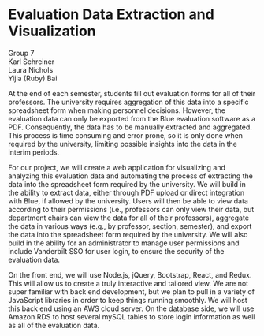 # Evaluation Data Extraction and Visualization
Group 7 <br/>
Karl Schreiner <br />
Laura Nichols <br />
Yijia (Ruby) Bai

At the end of each semester, students fill out evaluation forms for all of their professors. The university requires aggregation of this data into a specific spreadsheet form when making personnel decisions. However, the evaluation data can only be exported from the Blue evaluation software as a PDF. Consequently, the data has to be manually extracted and aggregated. This process is time consuming and error prone, so it is only done when required by the university, limiting possible insights into the data in the interim periods.

For our project, we will create a web application for visualizing and analyzing this evaluation data and automating the process of extracting the data into the spreadsheet form required by the university. We will build in the ability to extract data, either through PDF upload or direct integration with Blue, if allowed by the university. Users will then be able to view data according to their permissions (i.e., professors can only view their data, but department chairs can view the data for all of their professors), aggregate the data in various ways (e.g., by professor, section, semester), and export the data into the spreadsheet form required by the university. We will also build in the ability for an administrator to manage user permissions and include Vanderbilt SSO for user login, to ensure the security of the evaluation data.

On the front end, we will use Node.js, jQuery, Bootstrap, React, and Redux. This will allow us to create a truly interactive and tailored view. We are not super familiar with back end development, but we plan to pull in a variety of JavaScript libraries in order to keep things running smoothly. We will host this back end using an AWS cloud server. On the database side, we will use Amazon RDS to host several mySQL tables to store login information as well as all of the evaluation data.
